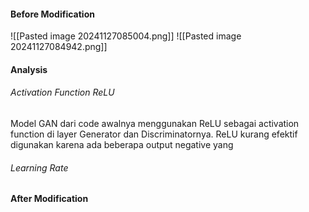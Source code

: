 #### Before Modification
![[Pasted image 20241127085004.png]]
![[Pasted image 20241127084942.png]]

#### Analysis

###### Activation Function ReLU
Model GAN dari code awalnya menggunakan ReLU sebagai activation function di layer Generator dan Discriminatornya. ReLU kurang efektif digunakan karena ada beberapa output negative yang 

###### Learning Rate
#### After Modification



